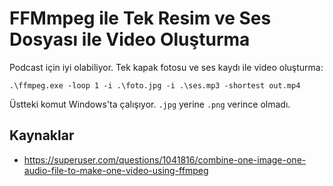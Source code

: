 # FFMmpeg ile Tek Resim ve Ses Dosyası ile Video Oluşturma

Podcast için iyi olabiliyor. Tek kapak fotosu ve ses kaydı ile video oluşturma:

```text
.\ffmpeg.exe -loop 1 -i .\foto.jpg -i .\ses.mp3 -shortest out.mp4
```

Üstteki komut Windows'ta çalışıyor. `.jpg` yerine `.png` verince olmadı.

## Kaynaklar

- <https://superuser.com/questions/1041816/combine-one-image-one-audio-file-to-make-one-video-using-ffmpeg>
